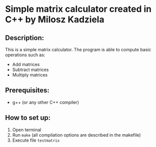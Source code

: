 # Simple matrix calculator created in C++ by Milosz Kadziela

## Description:
This is a simple matrix calculator. The program is able to compute basic operations such as:
- Add matrices
- Subtract matrices
- Multiply matrices

## Prerequisites:
- g++ (or any other C++ compiler)

## How to set up:
1. Open terminal
2. Run `make` (all compilation options are described in the makefile)
3. Execute file `testmatrix`